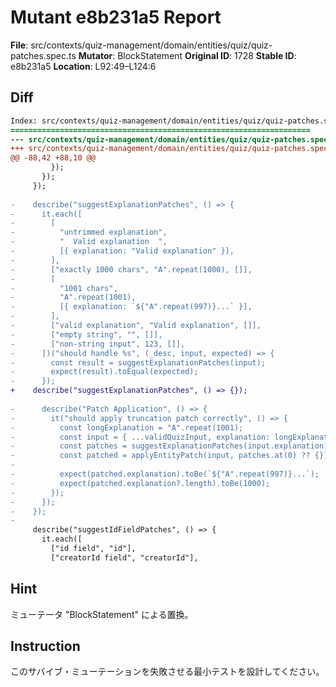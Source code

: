 # Mutant e8b231a5 Report

**File**: src/contexts/quiz-management/domain/entities/quiz/quiz-patches.spec.ts
**Mutator**: BlockStatement
**Original ID**: 1728
**Stable ID**: e8b231a5
**Location**: L92:49–L124:6

## Diff

```diff
Index: src/contexts/quiz-management/domain/entities/quiz/quiz-patches.spec.ts
===================================================================
--- src/contexts/quiz-management/domain/entities/quiz/quiz-patches.spec.ts	original
+++ src/contexts/quiz-management/domain/entities/quiz/quiz-patches.spec.ts	mutated #1728
@@ -88,42 +88,10 @@
         });
       });
     });
 
-    describe("suggestExplanationPatches", () => {
-      it.each([
-        [
-          "untrimmed explanation",
-          "  Valid explanation  ",
-          [{ explanation: "Valid explanation" }],
-        ],
-        ["exactly 1000 chars", "A".repeat(1000), []],
-        [
-          "1001 chars",
-          "A".repeat(1001),
-          [{ explanation: `${"A".repeat(997)}...` }],
-        ],
-        ["valid explanation", "Valid explanation", []],
-        ["empty string", "", []],
-        ["non-string input", 123, []],
-      ])("should handle %s", (_desc, input, expected) => {
-        const result = suggestExplanationPatches(input);
-        expect(result).toEqual(expected);
-      });
+    describe("suggestExplanationPatches", () => {});
 
-      describe("Patch Application", () => {
-        it("should apply truncation patch correctly", () => {
-          const longExplanation = "A".repeat(1001);
-          const input = { ...validQuizInput, explanation: longExplanation };
-          const patches = suggestExplanationPatches(input.explanation);
-          const patched = applyEntityPatch(input, patches.at(0) ?? {});
-
-          expect(patched.explanation).toBe(`${"A".repeat(997)}...`);
-          expect(patched.explanation?.length).toBe(1000);
-        });
-      });
-    });
-
     describe("suggestIdFieldPatches", () => {
       it.each([
         ["id field", "id"],
         ["creatorId field", "creatorId"],
```

## Hint

ミューテータ "BlockStatement" による置換。

## Instruction

このサバイブ・ミューテーションを失敗させる最小テストを設計してください。
